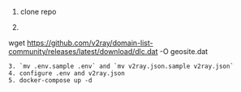 1. clone repo
2. ```wget https://github.com/v2ray/geoip/releases/latest/download/geoip.dat -O geoip.dat
wget https://github.com/v2ray/domain-list-community/releases/latest/download/dlc.dat -O geosite.dat
```
3. `mv .env.sample .env` and `mv v2ray.json.sample v2ray.json`
4. configure .env and v2ray.json
5. docker-compose up -d
